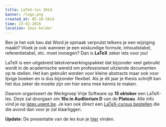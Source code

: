 ```yaml
---
title: LaTeX-les 2014
banner: /logo.png
created_at: 05-10-2014
time: 23-02-2016
location: Zeus kelder
---
```


Ben je het ook beu dat Word je opmaak verprutst telkens je een wijziging maakt? Vloek je ook wanneer je een wiskundige formule, inhoudstabel, referentietabel, etc. moet invoegen? Dan is <b>LaTeX</b> zeker iets voor jou!

LaTeX is een uitgebreid tekstverwerkingspakket dat bijzonder veel gebruikt wordt in de academische wereld om professioneel uitziende documenten op te stellen. Het kan gebruikt worden voor kleine abstracts maar ook voor lijvige boeken en is dus bijzonder flexibel. Als je dit jaar je thesis schrijft kan het dus zeker de moeite zijn om hier eens mee kennis te maken.

Daarom organiseert de Werkgroep Vrije Software op <b>15 oktober</b> een LaTeX-les. Deze zal doorgaan om <b>19u in Auditorium D</b> van de <b>Plateau</b>. Alle info vind je op <a href="http://latex.ugent.be">latex.ugent.be</a>. Je kan ook direct een <a href="http://latex.ugent.be/cursus-bestelling-latex-les-2014">LaTeX-cursus bestellen</a> die die avond dan voor je zal klaarliggen.

<b>Update:</b> De presentatie van de les kun je <a href="http://latex.ugent.be/presentatie-latexles-2014">hier</a> vinden.